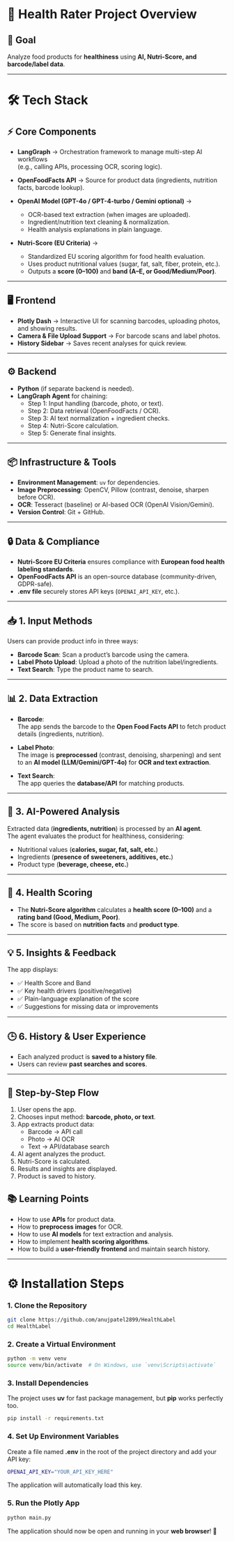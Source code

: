 # 🍏 Health Rater Project Overview

## 🎯 Goal

Analyze food products for **healthiness** using **AI, Nutri-Score, and barcode/label data**.

---

# 🛠️ Tech Stack

## ⚡ Core Components

- **LangGraph** → Orchestration framework to manage multi-step AI workflows  
  (e.g., calling APIs, processing OCR, scoring logic).

- **OpenFoodFacts API** → Source for product data (ingredients, nutrition facts, barcode lookup).

- **OpenAI Model (GPT-4o / GPT-4-turbo / Gemini optional)** →

  - OCR-based text extraction (when images are uploaded).
  - Ingredient/nutrition text cleaning & normalization.
  - Health analysis explanations in plain language.

- **Nutri-Score (EU Criteria)** →
  - Standardized EU scoring algorithm for food health evaluation.
  - Uses product nutritional values (sugar, fat, salt, fiber, protein, etc.).
  - Outputs a **score (0–100)** and **band (A–E, or Good/Medium/Poor)**.

---

## 🖥️ Frontend

- **Plotly Dash** → Interactive UI for scanning barcodes, uploading photos, and showing results.
- **Camera & File Upload Support** → For barcode scans and label photos.
- **History Sidebar** → Saves recent analyses for quick review.

---

## ⚙️ Backend

- **Python** (if separate backend is needed).
- **LangGraph Agent** for chaining:
  - Step 1: Input handling (barcode, photo, or text).
  - Step 2: Data retrieval (OpenFoodFacts / OCR).
  - Step 3: AI text normalization + ingredient checks.
  - Step 4: Nutri-Score calculation.
  - Step 5: Generate final insights.

---

## 📦 Infrastructure & Tools

- **Environment Management**: `uv` for dependencies.
- **Image Preprocessing**: OpenCV, Pillow (contrast, denoise, sharpen before OCR).
- **OCR**: Tesseract (baseline) or AI-based OCR (OpenAI Vision/Gemini).
- **Version Control**: Git + GitHub.

---

## 🔒 Data & Compliance

- **Nutri-Score EU Criteria** ensures compliance with **European food health labeling standards**.
- **OpenFoodFacts API** is an open-source database (community-driven, GDPR-safe).
- **.env file** securely stores API keys (`OPENAI_API_KEY`, etc.).

---

## 📥 1. Input Methods

Users can provide product info in three ways:

- **Barcode Scan**: Scan a product’s barcode using the camera.
- **Label Photo Upload**: Upload a photo of the nutrition label/ingredients.
- **Text Search**: Type the product name to search.

---

## 📊 2. Data Extraction

- **Barcode**:  
  The app sends the barcode to the **Open Food Facts API** to fetch product details (ingredients, nutrition).

- **Label Photo**:  
  The image is **preprocessed** (contrast, denoising, sharpening) and sent to an **AI model (LLM/Gemini/GPT-4o)** for **OCR and text extraction**.

- **Text Search**:  
  The app queries the **database/API** for matching products.

---

## 🤖 3. AI-Powered Analysis

Extracted data (**ingredients, nutrition**) is processed by an **AI agent**.  
The agent evaluates the product for healthiness, considering:

- Nutritional values (**calories, sugar, fat, salt, etc.**)
- Ingredients (**presence of sweeteners, additives, etc.**)
- Product type (**beverage, cheese, etc.**)

---

## 🧮 4. Health Scoring

- The **Nutri-Score algorithm** calculates a **health score (0–100)** and a **rating band (Good, Medium, Poor)**.
- The score is based on **nutrition facts** and **product type**.

---

## 💡 5. Insights & Feedback

The app displays:

- ✅ Health Score and Band
- ✅ Key health drivers (positive/negative)
- ✅ Plain-language explanation of the score
- ✅ Suggestions for missing data or improvements

---

## 🕒 6. History & User Experience

- Each analyzed product is **saved to a history file**.
- Users can review **past searches and scores**.

---

## 🔄 Step-by-Step Flow

1. User opens the app.
2. Chooses input method: **barcode, photo, or text**.
3. App extracts product data:
   - Barcode → API call
   - Photo → AI OCR
   - Text → API/database search
4. AI agent analyzes the product.
5. Nutri-Score is calculated.
6. Results and insights are displayed.
7. Product is saved to history.

## 📚 Learning Points

- How to use **APIs** for product data.
- How to **preprocess images** for OCR.
- How to use **AI models** for text extraction and analysis.
- How to implement **health scoring algorithms**.
- How to build a **user-friendly frontend** and maintain search history.

---

# ⚙️ Installation Steps

### 1. Clone the Repository

```bash
git clone https://github.com/anujpatel2899/HealthLabel
cd HealthLabel
```

### 2. Create a Virtual Environment

```bash
python -m venv venv
source venv/bin/activate  # On Windows, use `venv\Scripts\activate`
```

### 3. Install Dependencies

The project uses **uv** for fast package management, but **pip** works perfectly too.

```bash
pip install -r requirements.txt
```

### 4. Set Up Environment Variables

Create a file named **.env** in the root of the project directory and add your API key:

```bash
OPENAI_API_KEY="YOUR_API_KEY_HERE"
```

The application will automatically load this key.

### 5. Run the Plotly App

```bash
python main.py
```

The application should now be open and running in your **web browser**! 🚀

